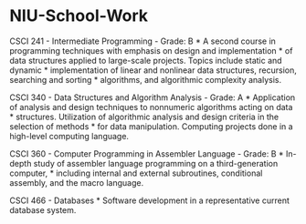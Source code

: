 # NIU-School-Work

CSCI 241 - Intermediate Programming - Grade: B
    * A second course in programming techniques with emphasis on design and implementation 
    * of data structures applied to large-scale projects. Topics include static and dynamic 
    * implementation of linear and nonlinear data structures, recursion, searching and sorting 
    * algorithms, and algorithmic complexity analysis.

CSCI 340 - Data Structures and Algorithm Analysis - Grade: A
    * Application of analysis and design techniques to nonnumeric algorithms acting on data 
    * structures. Utilization of algorithmic analysis and design criteria in the selection of methods 
    * for data manipulation. Computing projects done in a high-level computing language.
    
CSCI 360 - Computer Programming in Assembler Language - Grade: B
    * In-depth study of assembler language programming on a third-generation computer, 
    * including internal and external subroutines, conditional assembly, and the macro language.
    
CSCI 466 - Databases
    * Software development in a representative current database system.
